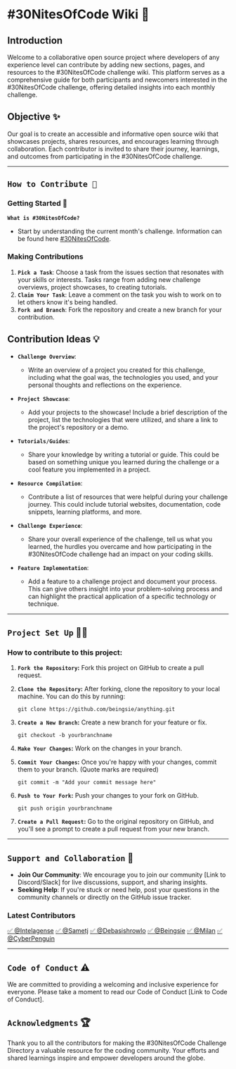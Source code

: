 # #30NitesOfCode Wiki 🧾

## Introduction
Welcome to a collaborative open source project where developers of any experience level can contribute by adding new sections, pages, and resources to the #30NitesOfCode challenge wiki. This platform serves as a comprehensive guide for both participants and newcomers interested in the #30NitesOfCode challenge, offering detailed insights into each monthly challenge.

## Objective ✨
Our goal is to create an accessible and informative open source wiki that showcases projects, shares resources, and encourages learning through collaboration. Each contributor is invited to share their journey, learnings, and outcomes from participating in the #30NitesOfCode challenge.

---

## `How to Contribute 🤔`

### Getting Started 🚩
**`What is #30NitesOfCode?`**
- Start by understanding the current month's challenge. Information can be found here [#30NitesOfCode](https://www.codedex.io/30-nites-of-code).

### Making Contributions
1. **`Pick a Task`**: Choose a task from the issues section that resonates with your skills or interests. Tasks range from adding new challenge overviews, project showcases, to creating tutorials.
2. **`Claim Your Task`**: Leave a comment on the task you wish to work on to let others know it's being handled.
3. **`Fork and Branch`**: Fork the repository and create a new branch for your contribution.

## Contribution Ideas 💡
- **`Challenge Overview`**:
    - Write an overview of a project you created for this challenge, including what the goal was, the technologies you used, and your personal thoughts and reflections on the experience.

- **`Project Showcase`**:
    - Add your projects to the showcase! Include a brief description of the project, list the technologies that were utilized, and share a link to the project's repository or a demo.

- **`Tutorials/Guides`**:
    - Share your knowledge by writing a tutorial or guide. This could be based on something unique you learned during the challenge or a cool feature you implemented in a project. 

- **`Resource Compilation`**:
    - Contribute a list of resources that were helpful during your challenge journey. This could include tutorial websites, documentation, code snippets, learning platforms, and more.

- **`Challenge Experience`**:
    - Share your overall experience of the challenge, tell us what you learned, the hurdles you overcame and how participating in the #30NitesOfCode challenge had an impact on your coding skills.

- **`Feature Implementation`**:
    - Add a feature to a challenge project and document your process. This can give others insight into your problem-solving process and can highlight the practical application of a specific technology or technique.

---

## `Project Set Up` 👨‍💻
### How to contribute to this project:

1. **`Fork the Repository`:** Fork this project on GitHub to create a pull request.

2. **`Clone the Repository`:** After forking, clone the repository to your local machine. You can do this by running:
   ```
   git clone https://github.com/beingsie/anything.git
   ```
3. **`Create a New Branch`:** Create a new branch for your feature or fix.
   ```
   git checkout -b yourbranchname
   ```

4. **`Make Your Changes`:** Work on the changes in your branch.

5. **`Commit Your Changes`:** Once you're happy with your changes, commit them to your branch. (Quote marks are required)
   ```
   git commit -m "Add your commit message here"
   ```

6. **`Push to Your Fork`:** Push your changes to your fork on GitHub.
   ```
   git push origin yourbranchname
   ```

7. **`Create a Pull Request`:** Go to the original repository on GitHub, and you'll see a prompt to create a pull request from your new branch.

---

## `Support and Collaboration` 🤼
- **Join Our Community**: We encourage you to join our community [Link to Discord/Slack] for live discussions, support, and sharing insights.
- **Seeking Help**: If you're stuck or need help, post your questions in the community channels or directly on the GitHub issue tracker.

### Latest Contributors
[✅ @Intelagense](https://github.com/intelagense)
[✅ @Sametj](https://github.com/sametj)
[✅ @Debasishrowlo](https://github.com/debasishrowlo)
[✅ @Beingsie](https://github.com/beingsie)
[✅ @Milan](https://github.com/MilanGrujicic)
[✅ @CyberPenguin](https://github.com/JasperDeJonghe)

---

## `Code of Conduct` ⚠
We are committed to providing a welcoming and inclusive experience for everyone. Please take a moment to read our Code of Conduct [Link to Code of Conduct].

## `Acknowledgments` 🏆
Thank you to all the contributors for making the #30NitesOfCode Challenge Directory a valuable resource for the coding community. Your efforts and shared learnings inspire and empower developers around the globe.
